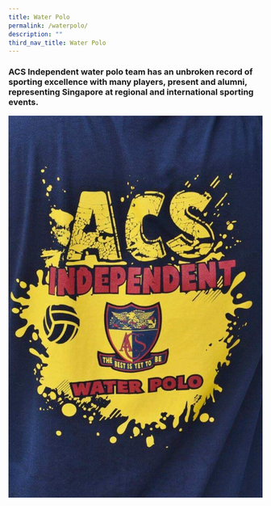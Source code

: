```yaml
---
title: Water Polo
permalink: /waterpolo/
description: ""
third_nav_title: Water Polo
---
```

### ACS Independent water polo team has an unbroken record of sporting excellence with many players, present and alumni, representing Singapore at regional and international sporting events.

![](/images/FB_IMG_1507159391178.jpg)